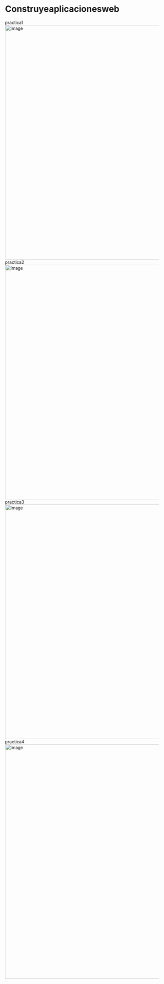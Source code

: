 # Construyeaplicacionesweb
practica1
<img width="1366" height="768" alt="image" src="https://github.com/user-attachments/assets/3f170ded-951e-45fc-8240-a1ea2bea5445" />
practica2
<img width="1366" height="768" alt="image" src="https://github.com/user-attachments/assets/61e403ee-5f6c-46da-91aa-1efa4d3bc256" />
practica3
<img width="1366" height="768" alt="image" src="https://github.com/user-attachments/assets/d03fd7ad-0654-45be-99db-dfc6d50b8b2a" />
practica4
<img width="1366" height="768" alt="image" src="https://github.com/user-attachments/assets/092d5d7a-56b0-45b6-b722-4c08d46e9939" />
